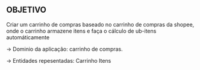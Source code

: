 ## OBJETIVO

Criar um carrinho de compras baseado no carrinho de compras da shopee, onde o carrinho armazene itens e faça o cálculo de ub-itens automáticamente


-> Dominio da aplicação: carrinho de compras.

-> Entidades repesentadas:
    Carrinho
    Itens